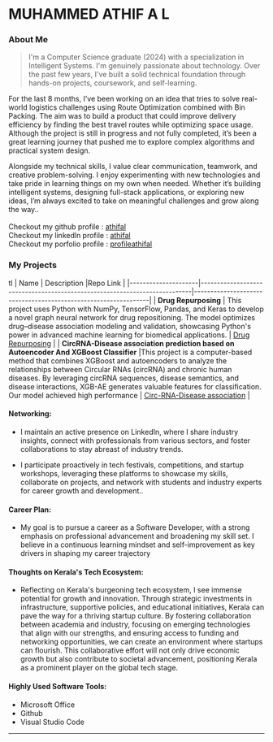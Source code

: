# MUHAMMED ATHIF A L

### About Me

>I'm a Computer Science graduate (2024) with a specialization in Intelligent Systems. I'm genuinely passionate about technology. Over the past few years, I've built a solid technical foundation through hands-on projects, coursework, and self-learning.

For the last 8 months, I’ve been working on an idea that tries to solve real-world logistics challenges using Route Optimization combined with Bin Packing. The aim was to build a product that could improve delivery efficiency by finding the best travel routes while optimizing space usage. Although the project is still in progress and not fully completed, it’s been a great learning journey that pushed me to explore complex algorithms and practical system design.

Alongside my technical skills, I value clear communication, teamwork, and creative problem-solving. I enjoy experimenting with new technologies and take pride in learning things on my own when needed. Whether it’s building intelligent systems, designing full-stack applications, or exploring new ideas, I’m always excited to take on meaningful challenges and grow along the way..
<br><br>Checkout my github profile : [athifal](https://github.com/athifal)
<br>Checkout my linkedln profile : [athifal](www.linkedin.com/in/athifal)
<br>Checkout my porfolio profile : [profileathifal](https://profileathifal.vercel.app/)



### My Projects
tl
| Name                | Description                                                               |Repo Link                                                      |
|---------------------|---------------------------------------------------------------------------|----------------------------------------------------------------|
| **Drug Repurposing**  |  This project uses Python with NumPy, TensorFlow, Pandas, and Keras to develop a novel graph neural network for drug repositioning. The model optimizes drug–disease association modeling and validation, showcasing Python's power in advanced machine learning for biomedical applications.        |  [Drug Repurposing](https://github.com/athifal/Drug-repurposing-using-GNN)             |
| **CircRNA-Disease association prediction based on Autoencoder And XGBoost Classifier**  |This project is a computer-based method that combines XGBoost and autoencoders to analyze the relationships between Circular RNAs (circRNA) and chronic human diseases. By leveraging circRNA sequences, disease semantics, and disease interactions, XGB-AE generates valuable features for classification. Our model achieved high performance                                          |  [Circ-RNA-Disease association](https://github.com/athifal/CirRNA-interaction-XGboost-autoencoder)  |
            


#### Networking:

- I maintain an active presence on LinkedIn, where I share industry insights, connect with professionals from various sectors, and foster collaborations to stay abreast of industry trends.

- I participate proactively in tech festivals, competitions, and startup workshops, leveraging these platforms to showcase my skills, collaborate on projects, and network with students and industry experts for career growth and development..

#### Career Plan:


- My goal is to pursue a career as a Software Developer, with a strong emphasis on professional advancement and broadening my skill set. I believe in a continuous learning mindset and self-improvement as key drivers in shaping my career trajectory
#### Thoughts on Kerala's Tech Ecosystem:

- Reflecting on Kerala's burgeoning tech ecosystem, I see immense potential for growth and innovation. Through strategic investments in infrastructure, supportive policies, and educational initiatives, Kerala can pave the way for a thriving startup culture. By fostering collaboration between academia and industry, focusing on emerging technologies that align with our strengths, and ensuring access to funding and networking opportunities, we can create an environment where startups can flourish. This collaborative effort will not only drive economic growth but also contribute to societal advancement, positioning Kerala as a prominent player on the global tech stage.


#### Highly Used Software Tools:

- Microsoft Office
- Github
- Visual Studio Code


---
